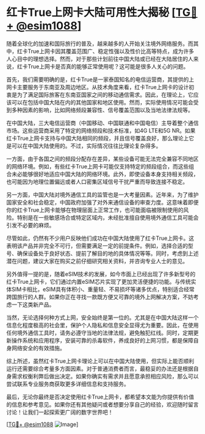 # 红卡True上网卡大陆可用性大揭秘 [[TG💪+ @esim1088](https://t.me/s/esim1088)]

随着全球化的加速和国际旅行的普及，越来越多的人开始关注境外网络服务。而其中，红卡True上网卡因其覆盖范围广、稳定性强以及性价比高等特点，成为许多人心目中的理想选择。然而，对于那些计划前往中国大陆或已经在大陆居住的人来说，红卡True上网卡是否真的能够正常使用呢？这可能是很多人关心的问题。

首先，我们需要明确的是，红卡True是一家泰国知名的电信运营商，其提供的上网卡主要服务于东南亚及周边地区。从技术角度来看，红卡True上网卡的设计初衷是为了满足国际旅客在东南亚国家之间的移动通信需求。因此，在理论上，它应该可以在包括中国大陆在内的其他国家和地区使用。然而，实际使用情况可能会受到多种因素的影响，比如网络频段兼容性、信号覆盖范围以及当地法律法规等。

在中国大陆，三大电信运营商（中国移动、中国联通和中国电信）主导着整个通信市场。这些运营商采用了特定的网络频段和技术标准，如4G LTE和5G NR。如果红卡True上网卡支持与中国大陆相同的频段，并且信号覆盖良好，那么理论上它是可以在中国大陆使用的。不过，实际情况往往比理论复杂得多。

一方面，由于各国之间的频段分配存在差异，某些设备可能无法完全兼容不同地区的网络环境。例如，有些红卡True上网卡可能仅支持特定的频段组合，而这些组合未必能够很好地适应中国大陆的网络环境。此外，即使设备本身支持相关频段，也可能因为地理位置偏远或者人口密集区域信号干扰严重而导致连接不稳定。

另一方面，中国大陆对境外通信工具的监管也是一大考量因素。近年来，为了维护国家安全和社会稳定，中国政府加强了对外来通信设备的审查力度。这意味着即便你的红卡True上网卡能够在物理层面上正常工作，也可能面临被限制使用的风险。特别是在一些敏感场合或特定区域内，未经批准擅自使用境外通信工具可能会引发不必要的麻烦。

尽管如此，仍然有不少用户反映他们成功在中国大陆使用了红卡True上网卡。这表明该产品并非完全不可行，但需要满足一定的前提条件。例如，选择合适的型号、确保设备处于良好状态、提前了解目的地的具体情况等等。同时，考虑到上述潜在问题，建议大家在购买之前仔细研究相关资料，并咨询专业人士的意见。

另外值得一提的是，随着eSIM技术的发展，如今市面上已经出现了许多新型号的红卡True上网卡，它们通过内置eSIM芯片实现了更加灵活便捷的功能。与传统实体SIM卡相比，eSIM具有体积小、重量轻、不易损坏等诸多优点，特别适合经常跨国旅行的人群。如果你正在寻找一款既方便又可靠的境外上网解决方案，不妨考虑一下这类新产品。

当然，无论选择何种方式上网，安全始终是第一位的。尤其是在中国大陆这样一个信息化程度极高的社会里，保护个人隐私和信息安全显得尤为重要。因此，在使用任何境外通信工具时，请务必遵守当地的法律法规，避免触犯红线。同时，定期更新操作系统和应用程序，安装可靠的杀毒软件，养成良好的上网习惯，都是保障自身网络安全的有效措施。

综上所述，虽然红卡True上网卡理论上可以在中国大陆使用，但实际上能否顺利运行还需要综合考量多方面因素。对于普通消费者而言，最稳妥的办法还是根据自身需求权衡利弊后做出决定。如果你确实有需求并且愿意承担相应风险，那么可以尝试联系专业服务商获取更多详细信息和支持服务。

最后，无论你最终是否决定使用红卡True上网卡，都希望本文能为你提供有价值的信息和参考意见。如果你还有其他疑问或者想要分享自己的经验，欢迎随时留言讨论！让我们一起探索更广阔的数字世界吧！

[[TG💪+ @esim1088](https://t.me/s/esim1088) ![Image](https://i.postimg.cc/4NQfJmqS/Snipaste-2025-05-13-00-14-12.png)]
